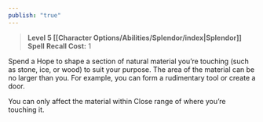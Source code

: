 ```yaml
---
publish: "true"
---
```

> **Level 5 [[Character Options/Abilities/Splendor/index|Splendor]] Spell**
> **Recall Cost:** 1

Spend a Hope to shape a section of natural material you’re touching (such as stone, ice, or wood) to suit your purpose. The area of the material can be no larger than you. For example, you can form a rudimentary tool or create a door.

You can only affect the material within Close range of where you’re touching it.
